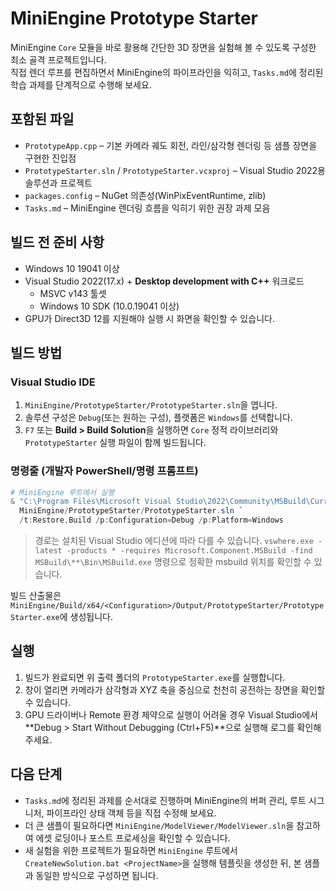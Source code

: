 # MiniEngine Prototype Starter

MiniEngine `Core` 모듈을 바로 활용해 간단한 3D 장면을 실험해 볼 수 있도록 구성한 최소 골격 프로젝트입니다.  
직접 렌더 루프를 편집하면서 MiniEngine의 파이프라인을 익히고, `Tasks.md`에 정리된 학습 과제를 단계적으로 수행해 보세요.

## 포함된 파일
- `PrototypeApp.cpp` – 기본 카메라 궤도 회전, 라인/삼각형 렌더링 등 샘플 장면을 구현한 진입점
- `PrototypeStarter.sln` / `PrototypeStarter.vcxproj` – Visual Studio 2022용 솔루션과 프로젝트
- `packages.config` – NuGet 의존성(WinPixEventRuntime, zlib)
- `Tasks.md` – MiniEngine 렌더링 흐름을 익히기 위한 권장 과제 모음

## 빌드 전 준비 사항
- Windows 10 19041 이상
- Visual Studio 2022(17.x) + **Desktop development with C++** 워크로드
  - MSVC v143 툴셋
  - Windows 10 SDK (10.0.19041 이상)
- GPU가 Direct3D 12를 지원해야 실행 시 화면을 확인할 수 있습니다.

## 빌드 방법
### Visual Studio IDE
1. `MiniEngine/PrototypeStarter/PrototypeStarter.sln`을 엽니다.
2. 솔루션 구성은 `Debug`(또는 원하는 구성), 플랫폼은 `Windows`를 선택합니다.
3. `F7` 또는 **Build > Build Solution**을 실행하면 `Core` 정적 라이브러리와 `PrototypeStarter` 실행 파일이 함께 빌드됩니다.

### 명령줄 (개발자 PowerShell/명령 프롬프트)
```powershell
# MiniEngine 루트에서 실행
& "C:\Program Files\Microsoft Visual Studio\2022\Community\MSBuild\Current\Bin\MSBuild.exe" `
  MiniEngine/PrototypeStarter/PrototypeStarter.sln `
  /t:Restore,Build /p:Configuration=Debug /p:Platform=Windows
```
> 경로는 설치된 Visual Studio 에디션에 따라 다를 수 있습니다. `vswhere.exe -latest -products * -requires Microsoft.Component.MSBuild -find MSBuild\**\Bin\MSBuild.exe` 명령으로 정확한 msbuild 위치를 확인할 수 있습니다.

빌드 산출물은 `MiniEngine/Build/x64/<Configuration>/Output/PrototypeStarter/PrototypeStarter.exe`에 생성됩니다.

## 실행
1. 빌드가 완료되면 위 출력 폴더의 `PrototypeStarter.exe`를 실행합니다.
2. 창이 열리면 카메라가 삼각형과 XYZ 축을 중심으로 천천히 공전하는 장면을 확인할 수 있습니다.
3. GPU 드라이버나 Remote 환경 제약으로 실행이 어려울 경우 Visual Studio에서 **Debug > Start Without Debugging (Ctrl+F5)**으로 실행해 로그를 확인해 주세요.

## 다음 단계
- `Tasks.md`에 정리된 과제를 순서대로 진행하며 MiniEngine의 버퍼 관리, 루트 시그니처, 파이프라인 상태 객체 등을 직접 수정해 보세요.
- 더 큰 샘플이 필요하다면 `MiniEngine/ModelViewer/ModelViewer.sln`을 참고하여 에셋 로딩이나 포스트 프로세싱을 확인할 수 있습니다.
- 새 실험을 위한 프로젝트가 필요하면 `MiniEngine` 루트에서 `CreateNewSolution.bat <ProjectName>`을 실행해 템플릿을 생성한 뒤, 본 샘플과 동일한 방식으로 구성하면 됩니다.
